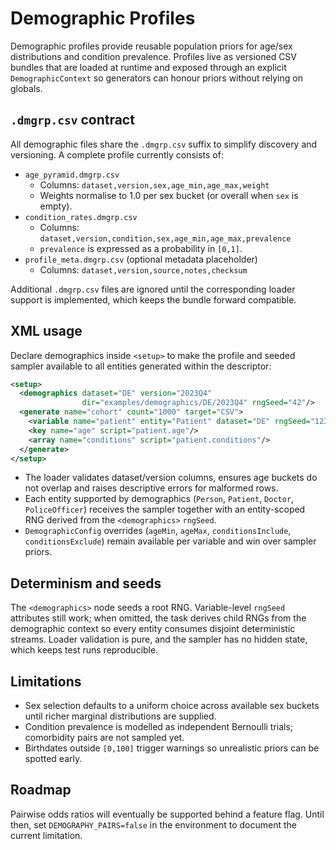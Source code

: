 # Demographic Profiles

Demographic profiles provide reusable population priors for age/sex distributions and
condition prevalence. Profiles live as versioned CSV bundles that are loaded at runtime
and exposed through an explicit `DemographicContext` so generators can honour priors
without relying on globals.

## `.dmgrp.csv` contract

All demographic files share the `.dmgrp.csv` suffix to simplify discovery and
versioning. A complete profile currently consists of:

- `age_pyramid.dmgrp.csv`
  - Columns: `dataset,version,sex,age_min,age_max,weight`
  - Weights normalise to 1.0 per sex bucket (or overall when `sex` is empty).
- `condition_rates.dmgrp.csv`
  - Columns: `dataset,version,condition,sex,age_min,age_max,prevalence`
  - `prevalence` is expressed as a probability in `[0,1]`.
- `profile_meta.dmgrp.csv` (optional metadata placeholder)
  - Columns: `dataset,version,source,notes,checksum`

Additional `.dmgrp.csv` files are ignored until the corresponding loader support is
implemented, which keeps the bundle forward compatible.

## XML usage

Declare demographics inside `<setup>` to make the profile and seeded sampler available
to all entities generated within the descriptor:

```xml
<setup>
  <demographics dataset="DE" version="2023Q4"
                dir="examples/demographics/DE/2023Q4" rngSeed="42"/>
  <generate name="cohort" count="1000" target="CSV">
    <variable name="patient" entity="Patient" dataset="DE" rngSeed="1234"/>
    <key name="age" script="patient.age"/>
    <array name="conditions" script="patient.conditions"/>
  </generate>
</setup>
```

- The loader validates dataset/version columns, ensures age buckets do not overlap and
  raises descriptive errors for malformed rows.
- Each entity supported by demographics (`Person`, `Patient`, `Doctor`,
  `PoliceOfficer`) receives the sampler together with an entity-scoped RNG derived from
  the `<demographics>` `rngSeed`.
- `DemographicConfig` overrides (`ageMin`, `ageMax`, `conditionsInclude`,
  `conditionsExclude`) remain available per variable and win over sampler priors.

## Determinism and seeds

The `<demographics>` node seeds a root RNG. Variable-level `rngSeed` attributes still
work; when omitted, the task derives child RNGs from the demographic context so every
entity consumes disjoint deterministic streams. Loader validation is pure, and the
sampler has no hidden state, which keeps test runs reproducible.

## Limitations

- Sex selection defaults to a uniform choice across available sex buckets until richer
  marginal distributions are supplied.
- Condition prevalence is modelled as independent Bernoulli trials; comorbidity pairs
  are not sampled yet.
- Birthdates outside `[0,100]` trigger warnings so unrealistic priors can be spotted
  early.

## Roadmap

Pairwise odds ratios will eventually be supported behind a feature flag. Until then,
set `DEMOGRAPHY_PAIRS=false` in the environment to document the current limitation.
